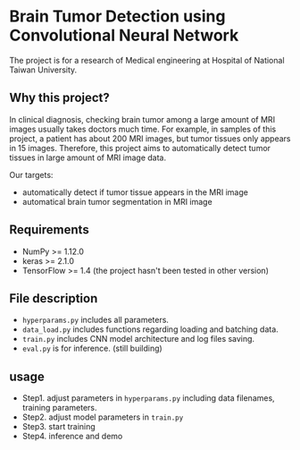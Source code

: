 # Brain Tumor Detection using Convolutional Neural Network
The project is for a research of Medical engineering at Hospital of National Taiwan University.

## Why this project?

In clinical diagnosis, checking brain tumor among a large amount of MRI images usually takes doctors much time. For example, in samples of this project, a patient has about 200 MRI images, but tumor tissues only appears in 15 images. Therefore, this project aims to automatically detect tumor tissues in large amount of MRI image data.

Our targets:
  * automatically detect if tumor tissue appears in the MRI image
  * automatical brain tumor segmentation in MRI image


## Requirements
  * NumPy >= 1.12.0
  * keras >= 2.1.0
  * TensorFlow >= 1.4 (the project hasn't been tested in other version)

## File description
  * `hyperparams.py` includes all parameters.
  * `data_load.py` includes functions regarding loading and batching data.
  * `train.py` includes CNN model architecture and log files saving.
  * `eval.py` is for inference. (still building)

## usage
  * Step1. adjust parameters in `hyperparams.py` including data filenames, training parameters.
  * Step2. adjust model parameters in `train.py`
  * Step3. start training
  * Step4. inference and demo